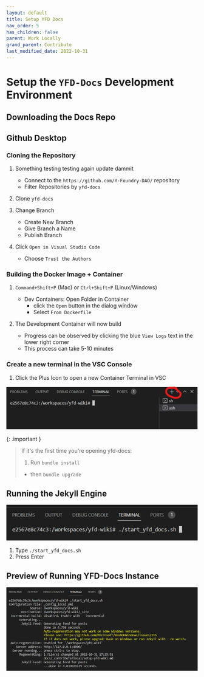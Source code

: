 ```yaml
---
layout: default
title: Setup YFD Docs
nav_order: 5
has_children: false
parent: Work Locally
grand_parent: Contribute
last_modified_date: 2022-10-31
---
```


# Setup the `YFD-Docs` Development Environment

## Downloading the Docs Repo

## Github Desktop
### Cloning the Repository

1. Something  testing testing again update dammit
    - Connect to the `https://github.com/Y-Foundry-DAO/` repository
    - Filter Repositories by `yfd-docs`

1. Clone `yfd-docs`

1. Change Branch
    - Create New Branch
    - Give Branch a Name
    - Publish Branch

1. Click `Open in Visual Studio Code`
    - Choose `Trust the Authors`

### Building the Docker Image + Container

1. `Command+Shift+P` (Mac) or `Ctrl+Shift+P` (Linux/Windows)
    - Dev Containers: Open Folder in Container
        - click the `Open` button in the dialog window
        - Select `From Dockerfile`

1. The Development Container will now build
    - Progress can be observed by clicking the blue `View Logs` text in the lower right corner
    - This process can take 5-10 minutes

### Create a new terminal in the VSC Console

1. Click the Plus Icon to open a new Container Terminal in VSC

![new terminal](/assets/images/vscode/console-terminal.png)

{: .important }
> If it's the first time you're opening yfd-docs:
> 1. Run `bundle install`
>   - then `bundle upgrade`

## Running the Jekyll Engine 
![run start yfd docs](/assets/images/vscode/start-yfd-docs.png)
1. Type `./start_yfd_docs.sh`
1. Press Enter

## Preview of Running YFD-Docs Instance
![yfd docs working](/assets/images/vscode/yfd-docs-jekyll-running.png)